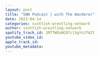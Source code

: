 ```yaml
---
layout: post
title: "SWN Podcast | with The Wanderer"
date: 2023-04-14
categories: scottish-wrestling-network
author: scottish-wrestling-network
spotify_track_id: 1M7TWOsWC87clXgYnJfAZt
youtube_video_id: 
apple_track_id: 
youtube_metadata: 
---
```

